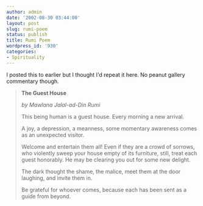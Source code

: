 ```yaml
---
author: admin
date: '2002-08-30 03:44:00'
layout: post
slug: rumi-poem
status: publish
title: Rumi Poem
wordpress_id: '930'
categories:
- Spirituality
---
```

I posted this to  earlier but I thought I'd repeat it here. No peanut gallery commentary though.
<blockquote><strong>The Guest House</strong>

<em>by Mawlana Jalal-ad-Din Rumi</em>

This being human is a guest house.
Every morning a new arrival.

A joy, a depression, a meanness,
some momentary awareness comes
as an unexpected visitor.

Welcome and entertain them all!
Even if they are a crowd of sorrows,
who violently sweep your house
empty of its furniture,
still, treat each guest honorably.
He may be clearing you out
for some new delight.

The dark thought the shame, the malice,
meet them at the door laughing,
and invite them in.

Be grateful for whoever comes,
because each has been sent
as a guide from beyond.</blockquote>
